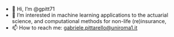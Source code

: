 - 👋 Hi, I’m @gpitt71
- 👀 I’m interested in machine learning applications to the actuarial science, and computational methods for non-life (re)insurance,
- 📫 How to reach me: gabriele.pittarello@uniroma1.it
